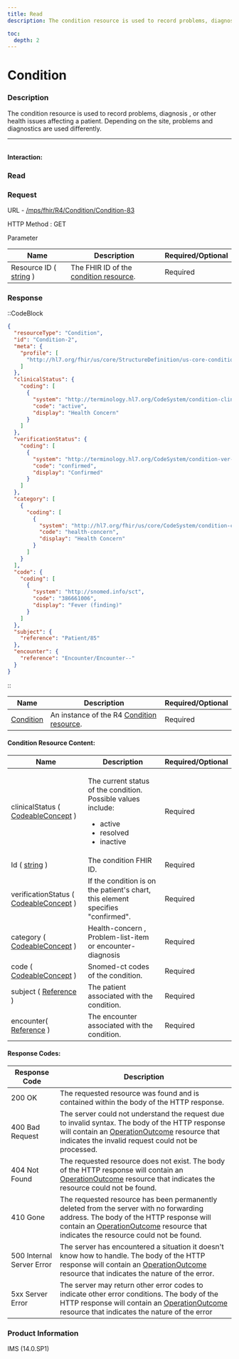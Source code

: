 ```yaml
---
title: Read
description: The condition resource is used to record problems, diagnosis , or other health issues affecting a patient. Depending on the site, problems and diagnostics are used differently.

toc:
  depth: 2
---
```


# Condition

### Description

The condition resource is used to record problems, diagnosis , or other health issues affecting a patient. Depending on the site, problems and diagnostics are used differently.


<hr style="width: 100%; color: #f7f7f7; margin-bottom:2rem;">

#### Interaction:

### Read
### Request

URL - <a href="https://172.26.60.114:2525/mps/fhir/R4/AllergyIntolerance/AllergyIntolerance-482" target="_blank">/mps/fhir/R4/Condition/Condition-83</a>

HTTP Method : GET

Parameter

<table>
  <thead>
    <tr>
      <th>Name</th>
      <th>Description</th>
      <th>Required/Optional</th>
    </tr>
  </thead>
  <tbody>
    <tr>
      <td>Resource ID ( <a href="https://hl7.org/fhir/search.html#string" target="_blank">string</a> )</td>
      <td>The FHIR ID of the <a href="https://hl7.org/fhir/us/core/STU3.1.1/StructureDefinition-us-core-condition.html" target="_blank">condition resource</a>.</td>
      <td>Required</td>
    </tr>
  </tbody>
</table>

### Response
::CodeBlock
```json
{
  "resourceType": "Condition",
  "id": "Condition-2",
  "meta": {
    "profile": [
      "http://hl7.org/fhir/us/core/StructureDefinition/us-core-condition"
    ]
  },
  "clinicalStatus": {
    "coding": [
      {
        "system": "http://terminology.hl7.org/CodeSystem/condition-clinical",
        "code": "active",
        "display": "Health Concern"
      }
    ]
  },
  "verificationStatus": {
    "coding": [
      {
        "system": "http://terminology.hl7.org/CodeSystem/condition-ver-status",
        "code": "confirmed",
        "display": "Confirmed"
      }
    ]
  },
  "category": [
    {
      "coding": [
        {
          "system": "http://hl7.org/fhir/us/core/CodeSystem/condition-category",
          "code": "health-concern",
          "display": "Health Concern"
        }
      ]
    }
  ],
  "code": {
    "coding": [
      {
        "system": "http://snomed.info/sct",
        "code": "386661006",
        "display": "Fever (finding)"
      }
    ]
  },
  "subject": {
    "reference": "Patient/85"
  },
  "encounter": {
    "reference": "Encounter/Encounter--"
  }
}
```
::


<table>
  <thead>
    <tr>
      <th>Name</th>
      <th>Description</th>
      <th>Required/Optional</th>
    </tr>
  </thead>
  <tbody>
    <tr>
      <td><a href="https://hl7.org/fhir/us/core/STU3.1.1/StructureDefinition-us-core-patient.html" target="_blank">Condition</a></td>
      <td>An instance of the R4 <a href="https://hl7.org/fhir/us/core/STU3.1.1/StructureDefinition-us-core-condition.html" target="_blank">Condition resource</a>.</td>
      <td>Required</td>
    </tr>
  </tbody>
</table>

#### Condition Resource Content:

<table>
  <thead>
    <tr>
      <th>Name</th>
      <th>Description</th>
      <th>Required/Optional</th>
    </tr>
  </thead>
  <tbody>
    <tr>
      <td>clinicalStatus ( <a href="https://hl7.org/fhir/datatypes.html#codeableconcept" target="_blank">CodeableConcept</a> )</td>
      <td>
        <p>The current status of the condition. Possible values include:</p>
        <ul>
            <li>active</li>
            <li>resolved</li>
            <li>inactive</li>
        </ul>
      </td>
      <td>Required</td>
    </tr>
    <tr>
      <td>Id ( <a href="https://hl7.org/fhir/search.html#string" target="_blank">string</a> )</td>
      <td>The condition FHIR ID.</td>
      <td>Required</td>
    </tr>
    <tr>
      <td>verificationStatus ( <a href="https://hl7.org/fhir/datatypes.html#codeableconcept" target="_blank">CodeableConcept</a> )</td>
      <td>If the condition is on the patient's chart, this element specifies "confirmed".</td>
      <td>Required</td>
    </tr>
    <tr>
      <td>category ( <a href="https://hl7.org/fhir/datatypes.html#codeableconcept" target="_blank">CodeableConcept</a> )</td>
      <td>Health-concern , Problem-list-item or encounter-diagnosis</td>
      <td>Required</td>
    </tr>
    <tr>
      <td>code ( <a href="https://hl7.org/fhir/datatypes.html#codeableconcept" target="_blank">CodeableConcept</a> )</td>
      <td>Snomed-ct codes of the condition.</td>
      <td>Required</td>
    </tr>
    <tr>
      <td>subject ( <a href="https://hl7.org/fhir/R4/references.html">Reference</a> )</td>
      <td>The patient associated with the condition.</td>
      <td>Required</td>
    </tr>
     <tr>
      <td>encounter( <a href="https://hl7.org/fhir/R4/references.html">Reference</a> )</td>
      <td>The encounter associated with the condition.</td>
      <td>Required</td>
    </tr>
  </tbody>
</table>

#### Response Codes:

<table>
  <thead>
    <tr>
      <th>Response Code</th>
      <th>Description</th>
    </tr>
  </thead>
  <tbody>
    <tr>
      <td>200 OK</td>
      <td>The requested resource was found and is contained within the body of the HTTP response.</td>
    </tr>
    <tr>
      <td>400 Bad Request</td>
      <td>The server could not understand the request due to invalid syntax. The body of the HTTP response will contain an <a href="https://hl7.org/fhir/R4B/operationoutcome.html" target="_blank">OperationOutcome</a> resource that indicates the invalid request could not be processed.</td>
    </tr>
    <tr>
      <td>404 Not Found</td>
      <td>The requested resource does not exist. The body of the HTTP response will contain an <a href="https://hl7.org/fhir/R4B/operationoutcome.html" target="_blank">OperationOutcome</a> resource that indicates the resource could not be found.</td>
    </tr>
    <tr>
      <td>410 Gone</td>
      <td>The requested resource has been permanently deleted from the server with no forwarding address. The body of the HTTP response will contain an <a href="https://hl7.org/fhir/R4B/operationoutcome.html" target="_blank">OperationOutcome</a> resource that indicates the resource could not be found.</td>
    </tr>
    <tr>
      <td>500 Internal Server Error</td>
      <td>The server has encountered a situation it doesn't know how to handle. The body of the HTTP response will contain an <a href="https://hl7.org/fhir/R4B/operationoutcome.html" target="_blank">OperationOutcome</a> resource that indicates the nature of the error.</td>
    </tr>
    <tr>
      <td>5xx Server Error</td>
      <td>The server may return other error codes to indicate other error conditions. The body of the HTTP response will contain an <a href="https://hl7.org/fhir/R4B/operationoutcome.html" target="_blank">OperationOutcome</a> resource that indicates the nature of the error</td>
    </tr>
  </tbody>
</table>


### Product Information
IMS (14.0.SP1)